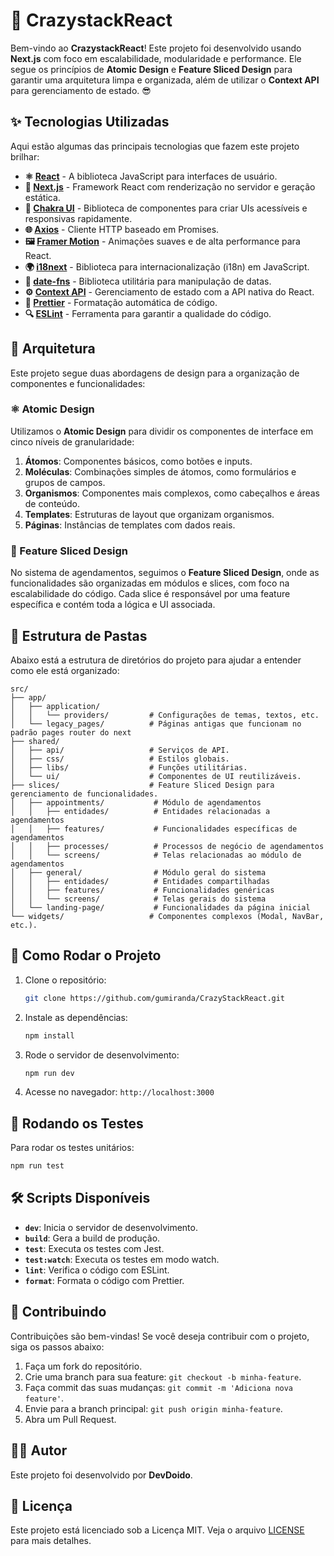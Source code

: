 # 🚀 CrazystackReact

Bem-vindo ao **CrazystackReact**! Este projeto foi desenvolvido usando **Next.js** com foco em escalabilidade, modularidade e performance. Ele segue os princípios de **Atomic Design** e **Feature Sliced Design** para garantir uma arquitetura limpa e organizada, além de utilizar o **Context API** para gerenciamento de estado. 😎

## ✨ Tecnologias Utilizadas

Aqui estão algumas das principais tecnologias que fazem este projeto brilhar:

- **⚛️ [React](https://reactjs.org/)** - A biblioteca JavaScript para interfaces de usuário.
- **🚀 [Next.js](https://nextjs.org/)** - Framework React com renderização no servidor e geração estática.
- **💅 [Chakra UI](https://chakra-ui.com/)** - Biblioteca de componentes para criar UIs acessíveis e responsivas rapidamente.
- **🌐 [Axios](https://axios-http.com/)** - Cliente HTTP baseado em Promises.
- **🖼️ [Framer Motion](https://www.framer.com/motion/)** - Animações suaves e de alta performance para React.
- **🌍 [i18next](https://www.i18next.com/)** - Biblioteca para internacionalização (i18n) em JavaScript.
- **📅 [date-fns](https://date-fns.org/)** - Biblioteca utilitária para manipulação de datas.
- **⚙️ [Context API](https://reactjs.org/docs/context.html)** - Gerenciamento de estado com a API nativa do React.
- **📑 [Prettier](https://prettier.io/)** - Formatação automática de código.
- **🔍 [ESLint](https://eslint.org/)** - Ferramenta para garantir a qualidade do código.

## 📂 Arquitetura

Este projeto segue duas abordagens de design para a organização de componentes e funcionalidades:

### ⚛️ Atomic Design

Utilizamos o **Atomic Design** para dividir os componentes de interface em cinco níveis de granularidade:

1. **Átomos**: Componentes básicos, como botões e inputs.
2. **Moléculas**: Combinações simples de átomos, como formulários e grupos de campos.
3. **Organismos**: Componentes mais complexos, como cabeçalhos e áreas de conteúdo.
4. **Templates**: Estruturas de layout que organizam organismos.
5. **Páginas**: Instâncias de templates com dados reais.

### 🧩 Feature Sliced Design

No sistema de agendamentos, seguimos o **Feature Sliced Design**, onde as funcionalidades são organizadas em módulos e slices, com foco na escalabilidade do código. Cada slice é responsável por uma feature específica e contém toda a lógica e UI associada.

## 📂 Estrutura de Pastas

Abaixo está a estrutura de diretórios do projeto para ajudar a entender como ele está organizado:

```
src/
├── app/
│   ├── application/
│   │   └── providers/         # Configurações de temas, textos, etc.
│   └── legacy_pages/          # Páginas antigas que funcionam no padrão pages router do next
├── shared/
│   ├── api/                   # Serviços de API.
│   ├── css/                   # Estilos globais.
│   ├── libs/                  # Funções utilitárias.
│   └── ui/                    # Componentes de UI reutilizáveis.
├── slices/                    # Feature Sliced Design para gerenciamento de funcionalidades.
│   ├── appointments/           # Módulo de agendamentos
│   │   ├── entidades/          # Entidades relacionadas a agendamentos
│   │   ├── features/           # Funcionalidades específicas de agendamentos
│   │   ├── processes/          # Processos de negócio de agendamentos
│   │   └── screens/            # Telas relacionadas ao módulo de agendamentos
│   ├── general/                # Módulo geral do sistema
│   │   ├── entidades/          # Entidades compartilhadas
│   │   ├── features/           # Funcionalidades genéricas
│   │   └── screens/            # Telas gerais do sistema
│   └── landing-page/           # Funcionalidades da página inicial
└── widgets/                   # Componentes complexos (Modal, NavBar, etc.).
```

## 🚀 Como Rodar o Projeto

1. Clone o repositório:
   ```bash
   git clone https://github.com/gumiranda/CrazyStackReact.git
   ```
2. Instale as dependências:
   ```bash
   npm install
   ```
3. Rode o servidor de desenvolvimento:
   ```bash
   npm run dev
   ```
4. Acesse no navegador: `http://localhost:3000`

## 🧪 Rodando os Testes

Para rodar os testes unitários:

```bash
npm run test
```

## 🛠️ Scripts Disponíveis

- **`dev`**: Inicia o servidor de desenvolvimento.
- **`build`**: Gera a build de produção.
- **`test`**: Executa os testes com Jest.
- **`test:watch`**: Executa os testes em modo watch.
- **`lint`**: Verifica o código com ESLint.
- **`format`**: Formata o código com Prettier.

## 📝 Contribuindo

Contribuições são bem-vindas! Se você deseja contribuir com o projeto, siga os passos abaixo:

1. Faça um fork do repositório.
2. Crie uma branch para sua feature: `git checkout -b minha-feature`.
3. Faça commit das suas mudanças: `git commit -m 'Adiciona nova feature'`.
4. Envie para a branch principal: `git push origin minha-feature`.
5. Abra um Pull Request.

## 🧑‍💻 Autor

Este projeto foi desenvolvido por **DevDoido**.

## 📄 Licença

Este projeto está licenciado sob a Licença MIT. Veja o arquivo [LICENSE](LICENSE) para mais detalhes.
